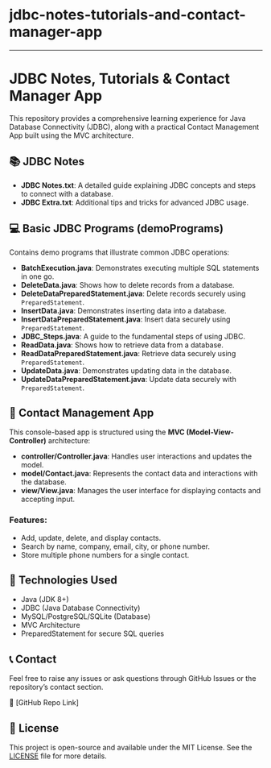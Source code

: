 # jdbc-notes-tutorials-and-contact-manager-app
-----------------------------------------------
# JDBC Notes, Tutorials & Contact Manager App

This repository provides a comprehensive learning experience for Java Database Connectivity (JDBC), along with a practical Contact Management App built using the MVC architecture.

## 📚 JDBC Notes

- **JDBC Notes.txt**: A detailed guide explaining JDBC concepts and steps to connect with a database.
- **JDBC Extra.txt**: Additional tips and tricks for advanced JDBC usage.

## 💻 Basic JDBC Programs (demoPrograms)

Contains demo programs that illustrate common JDBC operations:

- **BatchExecution.java**: Demonstrates executing multiple SQL statements in one go.
- **DeleteData.java**: Shows how to delete records from a database.
- **DeleteDataPreparedStatement.java**: Delete records securely using `PreparedStatement`.
- **InsertData.java**: Demonstrates inserting data into a database.
- **InsertDataPreparedStatement.java**: Insert data securely using `PreparedStatement`.
- **JDBC_Steps.java**: A guide to the fundamental steps of using JDBC.
- **ReadData.java**: Shows how to retrieve data from a database.
- **ReadDataPreparedStatement.java**: Retrieve data securely using `PreparedStatement`.
- **UpdateData.java**: Demonstrates updating data in the database.
- **UpdateDataPreparedStatement.java**: Update data securely with `PreparedStatement`.

## 📱 Contact Management App

This console-based app is structured using the **MVC (Model-View-Controller)** architecture:

- **controller/Controller.java**: Handles user interactions and updates the model.
- **model/Contact.java**: Represents the contact data and interactions with the database.
- **view/View.java**: Manages the user interface for displaying contacts and accepting input.

### Features:
- Add, update, delete, and display contacts.
- Search by name, company, email, city, or phone number.
- Store multiple phone numbers for a single contact.

## 🔧 Technologies Used

- Java (JDK 8+)
- JDBC (Java Database Connectivity)
- MySQL/PostgreSQL/SQLite (Database)
- MVC Architecture
- PreparedStatement for secure SQL queries

## 📞 Contact

Feel free to raise any issues or ask questions through GitHub Issues or the repository’s contact section.

🔗 [GitHub Repo Link]

## 📝 License

This project is open-source and available under the MIT License. See the [LICENSE](LICENSE) file for more details.
